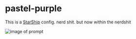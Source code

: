 # pastel-purple
This is a [StarShip](https://starship.rs/) config.
nerd shit. but now within the nerdshit

![image of prompt](https://github.com/user-attachments/assets/e0d638ab-975b-4e11-83b0-a59f7e4d04b9)
